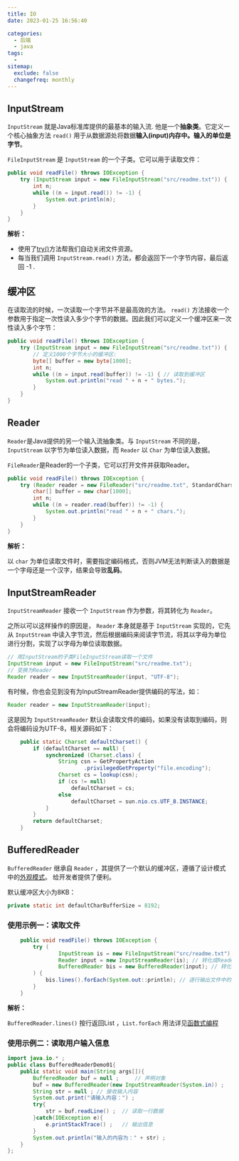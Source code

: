 ```yaml
---
title: IO
date: 2023-01-25 16:56:40

categories:
  - 后端
  - java
tags:
  - 
sitemap:
  exclude: false
  changefreq: monthly
---
```


## InputStream

`InputStream` 就是Java标准库提供的最基本的输入流. 他是一个**抽象类**。它定义一个核心抽象方法 `read()` 用于从数据源处将数据**输入(input)**内存中。输入的单位是**字节**。

`FileInputStream` 是 `InputStream` 的一个子类。它可以用于读取文件：
```java
public void readFile() throws IOException {
    try (InputStream input = new FileInputStream("src/readme.txt")) {
        int n;
        while ((n = input.read()) != -1) { 
            System.out.println(n);
        }
    } 
}
```

**解析：**

- 使用了[try()](/java/100.异常处理.html)方法帮我们自动关闭文件资源。
- 每当我们调用 `InputStream.read()` 方法，都会返回下一个字节内容，最后返回 -1 .

## 缓冲区

在读取流的时候，一次读取一个字节并不是最高效的方法。 `read()` 方法接收一个参数用于指定一次性读入多少个字节的数据。因此我们可以定义一个缓冲区来一次性读入多个字节：

```java
public void readFile() throws IOException {
    try (InputStream input = new FileInputStream("src/readme.txt")) {
        // 定义1000个字节大小的缓冲区:
        byte[] buffer = new byte[1000];
        int n;
        while ((n = input.read(buffer)) != -1) { // 读取到缓冲区
            System.out.println("read " + n + " bytes.");
        }
    }
}
```


## Reader

`Reader`是Java提供的另一个输入流抽象类。与 `InputStream` 不同的是， `InputStream` 以字节为单位读入数据，而 `Reader` 以 `Char` 为单位读入数据。

`FileReader`是Reader的一个子类，它可以打开文件并获取Reader。

```java
public void readFile() throws IOException {
    try (Reader reader = new FileReader("src/readme.txt", StandardCharsets.UTF_8)) { // 指定编码格式
        char[] buffer = new char[1000];
        int n;
        while ((n = reader.read(buffer)) != -1) {
            System.out.println("read " + n + " chars.");
        }
    }
}
```

**解析：**

以 `char` 为单位读取文件时，需要指定编码格式，否则JVM无法判断读入的数据是一个字母还是一个汉字，结果会导致**乱码**。

## InputStreamReader

`InputStreamReader` 接收一个 `InputStream` 作为参数，将其转化为 `Reader`。

之所以可以这样操作的原因是， `Reader` 本身就是基于 `InputStream` 实现的，它先从 `InputStream` 中读入字节流，然后根据编码来阅读字节流，将其以字母为单位进行分割，实现了以字母为单位读取数据。

```java
// 用InputStream的子类FileInputStream读取一个文件
InputStream input = new FileInputStream("src/readme.txt");
// 变换为Reader
Reader reader = new InputStreamReader(input, "UTF-8");
```

有时候，你也会见到没有为InputStreamReader提供编码的写法，如：
```java
Reader reader = new InputStreamReader(input);
```

这是因为 `InputStreamReader` 默认会读取文件的编码，如果没有读取到编码，则会将编码设为UTF-8，相关源码如下：

```java
    public static Charset defaultCharset() {
        if (defaultCharset == null) {
            synchronized (Charset.class) {
                String csn = GetPropertyAction
                        .privilegedGetProperty("file.encoding");
                Charset cs = lookup(csn);
                if (cs != null)
                    defaultCharset = cs;
                else
                    defaultCharset = sun.nio.cs.UTF_8.INSTANCE;
            }
        }
        return defaultCharset;
    }
```

## BufferedReader

`BufferedReader` 继承自 `Reader` ，其提供了一个默认的缓冲区，遵循了设计模式中的[外观模式](/java/300.设计模式.html)。 给开发者提供了便利。

默认缓冲区大小为8KB：
```java
private static int defaultCharBufferSize = 8192;
```

### 使用示例一：读取文件

```java
    public void readFile() throws IOException {
        try (
                InputStream is = new FileInputStream("src/readme.txt"); // 按字节流读入文件
                Reader input = new InputStreamReader(is); // 转化成Reader，按字母读入文件
                BufferedReader bis = new BufferedReader(input); // 转化为BufferedReader，利用默认提供的缓冲区
        ) {
            bis.lines().forEach(System.out::println); // 逐行输出文件中的数据
        }
    }
```

**解析：**

`BufferedReader.lines()` 按行返回List ，`List.forEach` 用法详见[函数式编程](/java/180.函数式编程.html/)

### 使用示例二：读取用户输入信息

```java
import java.io.* ;
public class BufferedReaderDemo01{
	public static void main(String args[]){
		BufferedReader buf = null ;		// 声明对象
		buf = new BufferedReader(new InputStreamReader(System.in)) ;	// 将字节流变为字符流
		String str = null ;	// 接收输入内容
		System.out.print("请输入内容：") ;
		try{
			str = buf.readLine() ;	// 读取一行数据
		}catch(IOException e){
			e.printStackTrace() ;	// 输出信息
		}
		System.out.println("输入的内容为：" + str) ;
	}
};

```
